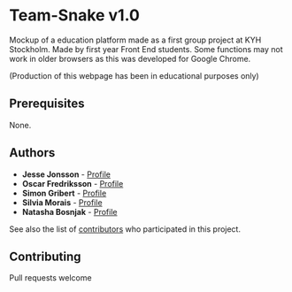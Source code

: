 # Team-Snake  v1.0

Mockup of a education platform made as a first group project at KYH Stockholm.
Made by first year Front End students.
Some functions may not work in older browsers as this was developed for Google Chrome.

(Production of this webpage has been in educational purposes only)

## Prerequisites

None.


## Authors

* **Jesse Jonsson** - [Profile](https://github.com/jessejonsson)
* **Oscar Fredriksson** - [Profile](https://github.com/Tinnitus95)
* **Simon Gribert** - [Profile](https://github.com/Simonkyh)
* **Silvia Morais** - [Profile](https://github.com/Silvia02)
* **Natasha Bosnjak** - [Profile](https://github.com/NatashaBos)


See also the list of [contributors](https://github.com/Tinnitus95/Team-Snake/contributors) who participated in this project.

## Contributing
Pull requests welcome
